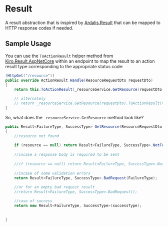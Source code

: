 # Result

A result abstraction that is inspired by [Ardalis.Result](https://www.nuget.org/packages/Ardalis.Result/) that can be mapped to HTTP response codes if needed.

## Sample Usage

You can use the `ToActionResult` helper method from [Kiro.Result.AspNetCore](https://github.com/kirollos-hany/Result/tree/master/Kiro.Result.AspNetCore) within an endpoint to map the result to an action result type corresponding to the appropriate status code:

```csharp
[HttpGet("/resource")]
public override ActionResult Handle(ResourceRequestDto requestDto)
{
    return this.ToActionResult(_resourceService.GetResource(requestDto));

    // alternately
    // return _resourceService.GetResource(requestDto).ToActionResult(this);
}
```

So, what does the `_resourceService.GetResource` method look like? 

```csharp
public Result<FailureType, SuccessType> GetResource(ResourceRequestDto requestDto)
{
    //resource not found
    
    if (resource == null) return Result<FailureType, SuccessType>.NotFound();
    
    //incase a response body is required to be sent
    
    //if (resource == null) return Result<FailureType, SuccessType>.NotFound(failureType);
    
    //incase of some validation errors
    return Result<FailureType, SuccessType>.BadRequest(FailureType);
    
    //or for an empty bad request result
    //return Result<FailureType, SuccessType>.BadRequest();

    //case of success
    return new Result<FailureType, SuccessType>(successType);
    
    
}
```